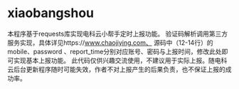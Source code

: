 # xiaobangshou
 本程序基于requests库实现电科云小帮手定时上报功能。 验证码解析调用第三方服务实现，具体详见https://www.chaojiying.com、 源码中（12-14行）的mobile、password 、report_time分别对应账号、密码与上报时间，修改此处即可实现基本上报功能。 此代码仅供兴趣交流使用，不建议用于实际上报。随电科云后台更新程序随时可能失效，作者不对上报产生的后果负责，也不保证上报的成功率。
